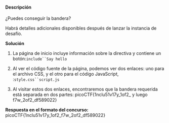 #### Descripción

¿Puedes conseguir la bandera?

Habrá detalles adicionales disponibles después de lanzar la instancia de desafío.

**Solución**

1. La página de inicio incluye información sobre la directiva y contiene un botón:`include``Say hello`
2. Al ver el código fuente de la página, podemos ver dos enlaces: uno para el archivo CSS, y el otro para el código JavaScript, :`style.css``script.js`
    
3. Al visitar estos dos enlaces, encontraremos que la bandera requerida está separada en dos partes: picoCTF{1nclu51v17y_1of2_   y luego f7w_2of2_df589022}
    

**Respuesta en el formato del concurso:** 
picoCTF{1nclu51v17y_1of2_f7w_2of2_df589022}

